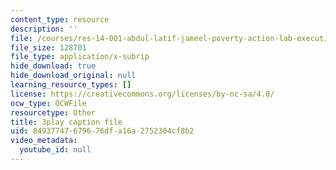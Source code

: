 ```yaml
---
content_type: resource
description: ''
file: /courses/res-14-001-abdul-latif-jameel-poverty-action-lab-executive-training-evaluating-social-programs-2009-spring-2009/84937747679676dfa16a2752304cf8b2_JIAOaRFwDic.srt
file_size: 128701
file_type: application/x-subrip
hide_download: true
hide_download_original: null
learning_resource_types: []
license: https://creativecommons.org/licenses/by-nc-sa/4.0/
ocw_type: OCWFile
resourcetype: Other
title: 3play caption file
uid: 84937747-6796-76df-a16a-2752304cf8b2
video_metadata:
  youtube_id: null
---
```

